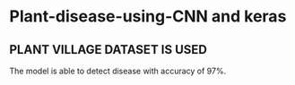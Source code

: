 # Plant-disease-using-CNN and keras

## PLANT VILLAGE DATASET IS USED

The model is able to detect disease with accuracy of 97%. 
